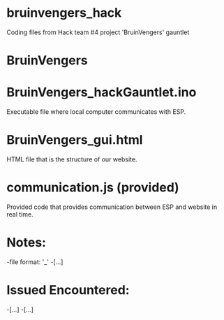 # bruinvengers_hack
Coding files from Hack team #4 project  'BruinVengers' gauntlet

# BruinVengers

# BruinVengers_hackGauntlet.ino

Executable file where local computer communicates with ESP.

# BruinVengers_gui.html

HTML file that is the structure of our website. 

# communication.js (provided)

Provided code that provides communication between ESP and website in real time.

# Notes:

  -file format: '<TeamName>_<ReasonableNameOfFile>'
  -[...]

# Issued Encountered:

  -[...]
  -[...]
